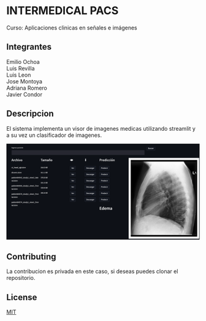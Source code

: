 # INTERMEDICAL PACS

Curso: Aplicaciones clinicas en señales e imágenes
## Integrantes

Emilio Ochoa\
Luis Revilla\
Luis Leon\
Jose Montoya\
Adriana Romero\
Javier Condor

## Descripcion
El sistema implementa un visor de imagenes medicas utilizando streamlit y a su vez un clasificador de imagenes.


![alt text](ss.png "Ejemplo")
## Contributing
La contribucion es privada en este caso, si deseas puedes clonar el repositorio.

## License
[MIT](https://choosealicense.com/licenses/mit/)
